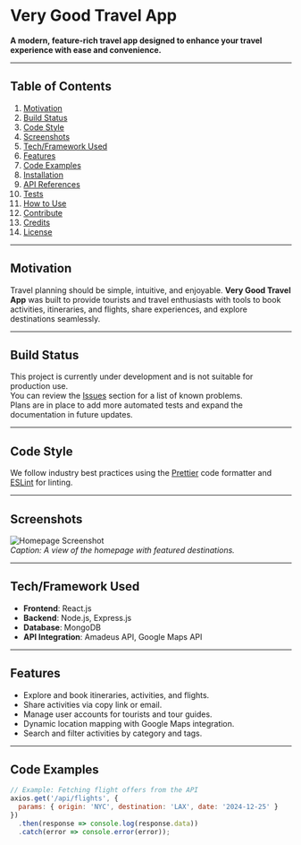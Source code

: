 # Very Good Travel App

**A modern, feature-rich travel app designed to enhance your travel experience with ease and convenience.**

---

## Table of Contents

1. [Motivation](#motivation)  
2. [Build Status](#build-status)  
3. [Code Style](#code-style)  
4. [Screenshots](#screenshots)  
5. [Tech/Framework Used](#techframework-used)  
6. [Features](#features)  
7. [Code Examples](#code-examples)  
8. [Installation](#installation)  
9. [API References](#api-references)  
10. [Tests](#tests)  
11. [How to Use](#how-to-use)  
12. [Contribute](#contribute)  
13. [Credits](#credits)  
14. [License](#license)  

---

## Motivation

Travel planning should be simple, intuitive, and enjoyable. **Very Good Travel App** was built to provide tourists and travel enthusiasts with tools to book activities, itineraries, and flights, share experiences, and explore destinations seamlessly.

---

## Build Status

This project is currently under development and is not suitable for production use.  
You can review the [Issues](../../issues) section for a list of known problems.  
Plans are in place to add more automated tests and expand the documentation in future updates.

---

## Code Style

We follow industry best practices using the [Prettier](https://prettier.io/) code formatter and [ESLint](https://eslint.org/) for linting.

---

## Screenshots

![Homepage Screenshot](screenshots/homepage.png)  
*Caption: A view of the homepage with featured destinations.*  

---

## Tech/Framework Used

- **Frontend**: React.js  
- **Backend**: Node.js, Express.js  
- **Database**: MongoDB  
- **API Integration**: Amadeus API, Google Maps API  

---

## Features

- Explore and book itineraries, activities, and flights.  
- Share activities via copy link or email.  
- Manage user accounts for tourists and tour guides.  
- Dynamic location mapping with Google Maps integration.  
- Search and filter activities by category and tags.  

---

## Code Examples

```javascript
// Example: Fetching flight offers from the API
axios.get('/api/flights', {
  params: { origin: 'NYC', destination: 'LAX', date: '2024-12-25' }
})
  .then(response => console.log(response.data))
  .catch(error => console.error(error));
